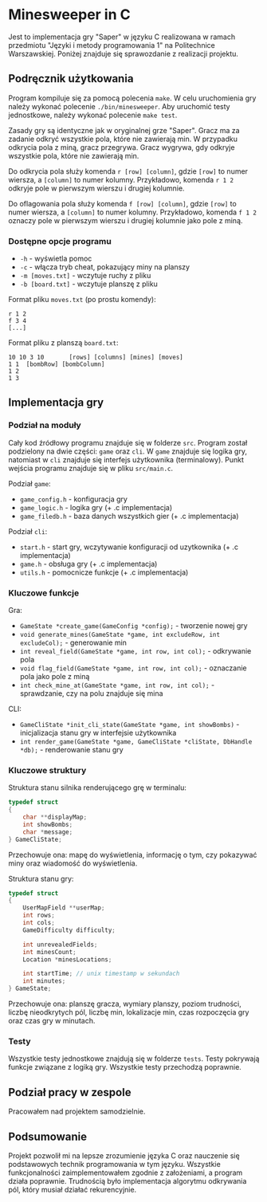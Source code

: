 # Minesweeper in C

Jest to implementacja gry "Saper" w języku C realizowana w ramach przedmiotu "Języki i metody programowania 1" na Politechnice Warszawskiej. Poniżej znajduje się sprawozdanie z realizacji projektu.

## Podręcznik użytkowania

Program kompiluje się za pomocą polecenia `make`. W celu uruchomienia gry należy wykonać polecenie `./bin/minesweeper`. Aby uruchomić testy jednostkowe, należy wykonać polecenie `make test`.

Zasady gry są identyczne jak w oryginalnej grze "Saper". Gracz ma za zadanie odkryć wszystkie pola, które nie zawierają min. W przypadku odkrycia pola z miną, gracz przegrywa. Gracz wygrywa, gdy odkryje wszystkie pola, które nie zawierają min.

Do odkrycia pola służy komenda `r [row] [column]`, gdzie `[row]` to numer wiersza, a `[column]` to numer kolumny. Przykładowo, komenda `r 1 2` odkryje pole w pierwszym wierszu i drugiej kolumnie.

Do oflagowania pola służy komenda `f [row] [column]`, gdzie `[row]` to numer wiersza, a `[column]` to numer kolumny. Przykładowo, komenda `f 1 2` oznaczy pole w pierwszym wierszu i drugiej kolumnie jako pole z miną.

### Dostępne opcje programu

* `-h` - wyświetla pomoc
* `-c` - włącza tryb cheat, pokazujący miny na planszy
* `-m [moves.txt]` - wczytuje ruchy z pliku
* `-b [board.txt]` - wczytuje planszę z pliku

Format pliku `moves.txt` (po prostu komendy):

```text
r 1 2
f 3 4
[...]
```

Format pliku z planszą `board.txt`:

```text
10 10 3 10       [rows] [columns] [mines] [moves]
1 1  [bombRow] [bombColumn]
1 2
1 3
```

## Implementacja gry

### Podział na moduły

Cały kod źródłowy programu znajduje się w folderze `src`. Program został podzielony na dwie części: `game` oraz `cli`. W `game` znajduje się logika gry, natomiast w `cli` znajduje się interfejs użytkownika (terminalowy). Punkt wejścia programu znajduje się w pliku `src/main.c`.

Podział `game`:

* `game_config.h` - konfiguracja gry
* `game_logic.h` - logika gry (+ .c implementacja)
* `game_filedb.h` - baza danych wszystkich gier (+ .c implementacja)

Podział `cli`:

* `start.h` - start gry, wczytywanie konfiguracji od uzytkownika (+ .c implementacja)
* `game.h` - obsługa gry (+ .c implementacja)
* `utils.h` - pomocnicze funkcje (+ .c implementacja)

### Kluczowe funkcje

Gra:

* `GameState *create_game(GameConfig *config);` - tworzenie nowej gry
* `void generate_mines(GameState *game, int excludeRow, int excludeCol);` - generowanie min
* `int reveal_field(GameState *game, int row, int col);` - odkrywanie pola
* `void flag_field(GameState *game, int row, int col);` - oznaczanie pola jako pole z miną
* `int check_mine_at(GameState *game, int row, int col);` - sprawdzanie, czy na polu znajduje się mina

CLI:

* `GameCliState *init_cli_state(GameState *game, int showBombs)` - inicjalizacja stanu gry w interfejsie użytkownika
* `int render_game(GameState *game, GameCliState *cliState, DbHandle *db);` - renderowanie stanu gry

### Kluczowe struktury

Struktura stanu silnika renderującego grę w terminalu:

```c
typedef struct
{
    char **displayMap;
    int showBombs;
    char *message;
} GameCliState;
```

Przechowuje ona: mapę do wyświetlenia, informację o tym, czy pokazywać miny oraz wiadomość do wyświetlenia.

Struktura stanu gry:

```c
typedef struct
{
    UserMapField **userMap;
    int rows;
    int cols;
    GameDifficulty difficulty;

    int unrevealedFields;
    int minesCount;
    Location *minesLocations;

    int startTime; // unix timestamp w sekundach
    int minutes;
} GameState;
```

Przechowuje ona: planszę gracza, wymiary planszy, poziom trudności, liczbę nieodkrytych pól, liczbę min, lokalizacje min, czas rozpoczęcia gry oraz czas gry w minutach.

### Testy

Wszystkie testy jednostkowe znajdują się w folderze `tests`. Testy pokrywają funkcje związane z logiką gry. Wszystkie testy przechodzą poprawnie.

## Podział pracy w zespole

Pracowałem nad projektem samodzielnie.

## Podsumowanie

Projekt pozwolił mi na lepsze zrozumienie języka C oraz nauczenie się podstawowych technik programowania w tym języku. Wszystkie funkcjonalności zaimplementowałem zgodnie z założeniami, a program działa poprawnie. Trudnością było implementacja algorytmu odkrywania pól, który musiał działać rekurencyjnie.

